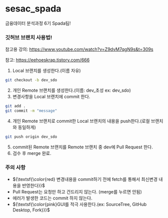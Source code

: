 # sesac_spada

금융데이터 분석과정 6기 Spada팀!

### **깃허브 브랜치 사용법!**

참고용 강의: https://www.youtube.com/watch?v=Z9dvM7qgN9s&t=309s

참고: https://eehoeskrap.tistory.com/666

1. Local 브랜치를 생성한다.(이름 자유)

```bash
git checkout -b dev_sdo
```

2. 개인 Remote 브랜치를 생성한다.(이름: dev\_초성 ex: dev_sdo)
3. 변경사항을 Local 브랜치에 commit 한다.

```bash
git add .
git commit -m "message"
```

4. 개인 Remote 브랜치로 commit한 Local 브랜치의 내용을 push한다.(로컬 브랜치와 동일하게)

```bash
git push origin dev_sdo
```

5. commit된 Remote 브랜치를 Remote 브랜치 중 dev에 Pull Request 한다.
6. 검수 후 merge 완료.

### 주의 사항

- ${\textsf{\color{red} 변경내용을 commit하기 전에 fetch를 통해서 최신변경 내용을 반영한다}}$
- Pull Request는 요청만 하고 건드리지 않는다. (merge를 누르면 안됨)
- 에러가 발생한 코드는 commit 하지 않는다.
- ${\textsf{\color{pink}GUI를 적극 사용한다.(ex: SourceTree, GitHub Desktop, Fork)}}$
